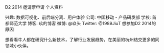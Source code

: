 D2 2014 邀请票申请
个人资料

兴趣: 数据可视化、前后端分离、用户体验
公司: 中国移动 - 产品研发部
学校: 首都师范大学
博客: 玖的博客
微博: @玖头
Twitter: @1989JiuT
想参加D2 2014的原因

想看看牛人都在研究什么新技术，了解行业发展趋势，在美丽的杭州结交更多的同领域小伙伴。
